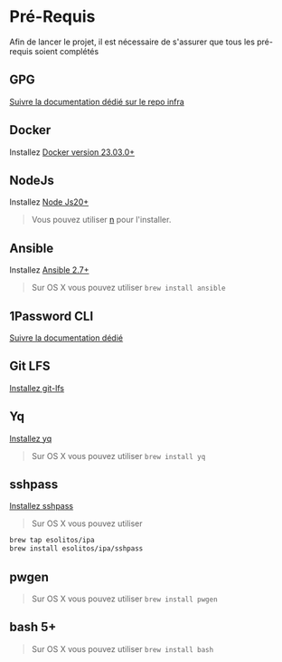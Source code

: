 # Pré-Requis

Afin de lancer le projet, il est nécessaire de s'assurer que tous les pré-requis soient complétés

## GPG

[Suivre la documentation dédié sur le repo infra](https://github.com/mission-apprentissage/ij-infra/blob/main/docs/gpg.md)

## Docker

Installez [Docker version 23.03.0+](https://docs.docker.com/engine/install/)

## NodeJs

Installez [Node Js20+](https://nodejs.org/en/download)

> Vous pouvez utiliser [n](https://github.com/tj/n#third-party-installers) pour l'installer.

## Ansible

Installez [Ansible 2.7+](https://docs.ansible.com/ansible/latest/installation_guide/intro_installation.html)

> Sur OS X vous pouvez utiliser `brew install ansible`

## 1Password CLI

[Suivre la documentation dédié](./1password.md)

## Git LFS

[Installez git-lfs](https://git-lfs.com/)

## Yq

[Installez yq](https://github.com/mikefarah/yq)

> Sur OS X vous pouvez utiliser `brew install yq`

## sshpass

[Installez sshpass](https://www.linuxtricks.fr/wiki/ssh-sshpass-la-connexion-ssh-par-mot-de-passe-non-interactive)

> Sur OS X vous pouvez utiliser

```bash
brew tap esolitos/ipa
brew install esolitos/ipa/sshpass
```

## pwgen

> Sur OS X vous pouvez utiliser `brew install pwgen`

## bash 5+

> Sur OS X vous pouvez utiliser `brew install bash`
